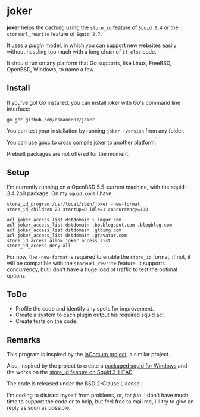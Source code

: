 joker
=====

**joker** helps the caching using the `store_id` feature of `Squid
3.4` or the `storeurl_rewrite` feature of `Squid 2.7`.

It uses a *plugin* model, in which you can support new websites easily
without hassling too much with a long chain of `if else` code.

It should run on any platform that Go supports, like Linux, FreeBSD,
OpenBSD, Windows, to name a few.

Install
-------

If you've got Go installed, you can install joker with Go's command line
interface:

```
go get github.com/osmano807/joker
```

You can test your installation by running `joker -version` from any folder.

You can use [goxc](https://github.com/laher/goxc) to cross compile
joker to another platform.

Prebuilt packages are not offered for the moment.

Setup
-----

I'm currently running on a OpenBSD 5.5-current machine, with the
squid-3.4.2p0 package.
On my `squid.conf` I have:

    store_id_program /usr/local/sbin/joker -new-format
    store_id_children 20 startup=0 idle=1 concurrency=100

    acl joker_access_list dstdomain i.imgur.com
    acl joker_access_list dstdomain .bp.blogspot.com .blogblog.com
    acl joker_access_list dstdomain .glbimg.com
    acl joker_access_list dstdomain .gravatar.com
    store_id_access allow joker_access_list
    store_id_access deny all

For now, the `-new-format` is required to enable the `store_id`
format, if not, it will be compatible with the `storeurl_rewrite`
feature. It supports concurrency, but I don't have a huge load of
traffic to test the optimal options.

ToDo
----

* Profile the code and identify any spots for improvement.
* Create a system to each plugin output his required squid acl.
* Create tests on the code.

Remarks
-------

This program is inspired by the
[inComum project](http://sf.net/p/incomum), a similar project.

Also, inspired by the project to create a
[packaged squid for Windows](https://under-linux.org/showthread.php?t=159347)
and the works on the
[store_id feature on Squid 3-HEAD](http://wiki.squid-cache.org/Features/StoreID).

The code is released under the BSD 2-Clause License.

I'm coding to distract myself from problems, or, for *fun*. I don't
have much time to support the code or to help, but feel free to mail
me, I'll try to give an reply as soon as possible.
